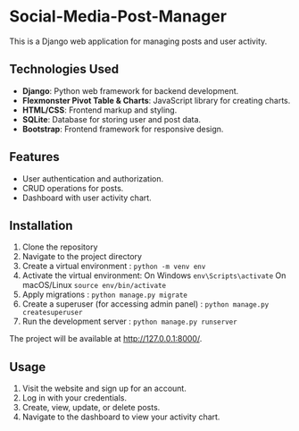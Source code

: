 # Social-Media-Post-Manager

This is a Django web application for managing posts and user activity.

## Technologies Used

- **Django**: Python web framework for backend development.
- **Flexmonster Pivot Table & Charts**: JavaScript library for creating charts.
- **HTML/CSS**: Frontend markup and styling.
- **SQLite**: Database for storing user and post data.
- **Bootstrap**: Frontend framework for responsive design.

## Features

- User authentication and authorization.
- CRUD operations for posts.
- Dashboard with user activity chart.

## Installation

1. Clone the repository
2. Navigate to the project directory
3. Create a virtual environment : `python -m venv env`
4. Activate the virtual environment: On Windows
`env\Scripts\activate`
On macOS/Linux
`source env/bin/activate`
5. Apply migrations : `python manage.py migrate`
6. Create a superuser (for accessing admin panel) : `python manage.py createsuperuser`
7. Run the development server : `python manage.py runserver`


The project will be available at http://127.0.0.1:8000/.

## Usage

1. Visit the website and sign up for an account.
2. Log in with your credentials.
3. Create, view, update, or delete posts.
4. Navigate to the dashboard to view your activity chart.


